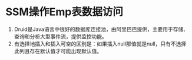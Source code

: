 # SSM操作Emp表数据访问

1. Druid是Java语言中很好的数据库连接池，由阿里巴巴提供，主要用于存储、查询和分析大型事件流，提供监控功能。
2. 有选择地插入和插入可空的区别是：如果插入null那值就是null，只有不选择此列且存在默认值才可能出现默认值。

